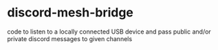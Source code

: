 # discord-mesh-bridge
code to listen to a locally connected USB device and pass public and/or private discord messages to given channels
